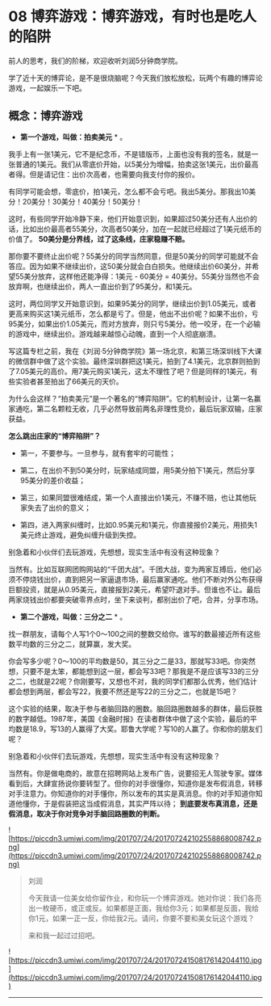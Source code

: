 # 08 博弈游戏：博弈游戏，有时也是吃人的陷阱

前人的思考，我们的阶梯，欢迎收听刘润5分钟商学院。

学了近十天的博弈论，是不是很烧脑呢？今天我们放松放松，玩两个有趣的博弈论游戏，一起娱乐一下吧。

## 概念：博弈游戏

* **第一个游戏，叫做：拍卖美元** * 。

我手上有一张1美元，它不是纪念币，不是错版币，上面也没有我的签名，就是一张普通的1美元。我们从零底价开始，以5美分为增幅，拍卖这张1美元，出价最高者得。但是请记住：出价次高者，也需要向我支付你的报价。

有同学可能会想，零底价，拍1美元，怎么都不会亏吧。我出5美分。那我出10美分！20美分！30美分！40美分！50美分！

这时，有些同学开始冷静下来，他们开始意识到，如果超过50美分还有人出价的话，比如出价最高者55美分，次高者50美分，加在一起就已经超过了1美元纸币的价值了。 **50美分是分界线，过了这条线，庄家稳赚不赔。**

那你要不要终止出价呢？55美分的同学当然同意，但是50美分的同学可能就不会答应。因为如果不继续出价，这50美分就会白白损失。他继续出价60美分，并希望55美分放弃，这样他还能净得：1美元 - 60美分 = 40美分。55美分当然也不会放弃啊，也继续出价，两人一直出价到了95美分，和1美元。

这时，两位同学又开始意识到，如果95美分的同学，继续出价到1.05美元，或者更高来购买这1美元纸币，怎么都是亏了。但是，他出不出价呢？如果不出价，亏95美分，如果出价1.05美元，而对方放弃，则只亏5美分。他一咬牙，在一个必输的游戏中，继续出价。游戏越来越惊心动魄，直到一个人彻底崩溃。

写这篇专栏之前，我在《刘润·5分钟商学院》第一场北京，和第三场深圳线下大课的微信群中做了这个实验。最终深圳群把这1美元，拍到了4.1美元，北京群则拍到了7.05美元的高价。用7美元购买1美元，这太不理性了吧？但是同样的1美元，有些实验者甚至拍出了66美元的天价。

为什么会这样？“拍卖美元”是一个著名的“博弈陷阱”。它的机制设计，让第一名赢家通吃，第二名颗粒无收，几乎必然导致前两名非理性竞价，最后玩家双输，庄家获益。

 **怎么跳出庄家的“博弈陷阱”？** 

* 第一，不要参与。一旦参与，就有套牢的可能性；

* 第二，在出价不到50美分时，玩家结成同盟，用5美分拍下1美元，然后分享95美分的差价收益；

* 第三，如果同盟很难结成，第一个人直接出价1美元，不赚不赔，也让其他玩家失去了出价的意义；

* 第四，进入两家纠缠时，比如0.95美元和1美元，你直接报价2美元，用损失1美元终止游戏，避免纠缠升级到失控。

别急着和小伙伴们去玩游戏，先想想，现实生活中有没有这种现象？

当然有。比如互联网团购网站的“千团大战”。千团大战，变为两家互搏后，他们必须不停烧钱出价，直到把另一家逼退市场，最后赢家通吃。他们不断对外公布获得巨额投资，就是从0.95美元，直接报到2美元，希望吓退对手。但谁也不让。最后两家烧钱出价都要突破零界点时，坐下来谈判，都别出价了吧，合并，分享市场。

* **第二个游戏，叫做：三分之二** * 。

找一群朋友，请每个人写1个0～100之间的整数交给你。谁写的数最接近所有这些数平均数的三分之二，就算赢，发大奖。

你会写多少呢？0～100的平均数是50，其三分之二是33，那就写33吧。你突然想，只要不是太笨，都能想到这一层，都会写33吧？那我是不是应该写33的三分之二，也就是22呢？你刚要写，又想也不对，我的同学们都那么优秀，他们估计都会想到两层，都会写22，我要不然还是写22的三分之二，也就是15吧？

这个实验的结果，取决于参与者脑回路的圈数。脑回路圈数越多的群体，最后获胜的数字越低。1987年，美国《金融时报》在读者群体中做了这个实验，最后的平均数是18.9，写13的人赢得了大奖。耶鲁大学呢？写10的人赢了。你和你的朋友们呢？

别急着和小伙伴们去玩游戏，先想想，现实生活中有没有这种现象？

当然有。你是做电商的，故意在招聘网站上发布广告，说要招无人驾驶专家。媒体看到后，大肆宣扬说你要转型了。但你的对手很懂你，知道你是发布假消息，转移对手注意力。你知道你的对手懂你，所以发布的其实是真消息。你的对手知道你知道他懂你，于是假装把这当成假消息，其实严阵以待； **到底要发布真消息，还是假消息，取决于你对竞争对手脑回路圈数的判断。**

![https://piccdn3.umiwi.com/img/201707/24/201707242102558868008742.png](https://piccdn3.umiwi.com/img/201707/24/201707242102558868008742.png)

> 刘润
> 
> 今天我请一位美女给你留作业，和你玩一个博弈游戏。她对你说：我们各亮出一枚硬币，或正或反。如果都是正面，我给你3元；如果都是反面，我给你1元，如果一正一反，你给我2元。请问，你要不要和美女玩这个游戏？
> 
> 来和我一起过过招吧。

![https://piccdn3.umiwi.com/img/201707/24/201707241508176142044110.jpg](https://piccdn3.umiwi.com/img/201707/24/201707241508176142044110.jpg)

---

